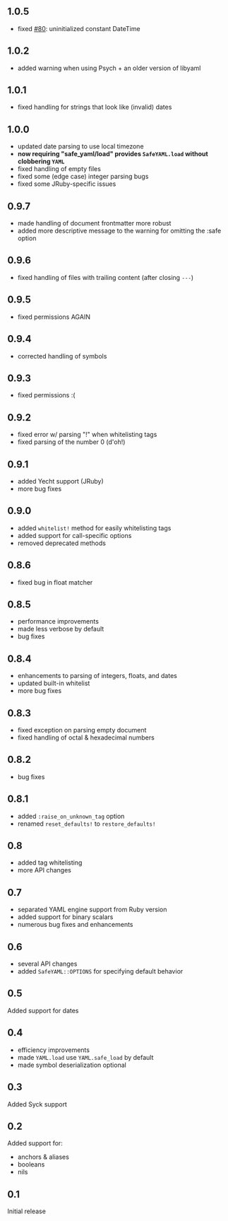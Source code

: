 1.0.5
-----

- fixed [#80](https://github.com/dtao/safe_yaml/issues/80): uninitialized constant DateTime

1.0.2
-----

- added warning when using Psych + an older version of libyaml

1.0.1
-----

- fixed handling for strings that look like (invalid) dates

1.0.0
-----

- updated date parsing to use local timezone
- **now requiring "safe_yaml/load" provides `SafeYAML.load` without clobbering `YAML`**
- fixed handling of empty files
- fixed some (edge case) integer parsing bugs
- fixed some JRuby-specific issues

0.9.7
-----

- made handling of document frontmatter more robust
- added more descriptive message to the warning for omitting the :safe option

0.9.6
-----

- fixed handling of files with trailing content (after closing `---`)

0.9.5
-----

- fixed permissions AGAIN

0.9.4
-----

- corrected handling of symbols

0.9.3
-----

- fixed permissions :(

0.9.2
-----

- fixed error w/ parsing "!" when whitelisting tags
- fixed parsing of the number 0 (d'oh!)

0.9.1
-----

- added Yecht support (JRuby)
- more bug fixes

0.9.0
-----

- added `whitelist!` method for easily whitelisting tags
- added support for call-specific options
- removed deprecated methods

0.8.6
-----

- fixed bug in float matcher

0.8.5
-----

- performance improvements
- made less verbose by default
- bug fixes

0.8.4
-----

- enhancements to parsing of integers, floats, and dates
- updated built-in whitelist
- more bug fixes

0.8.3
-----

- fixed exception on parsing empty document
- fixed handling of octal & hexadecimal numbers

0.8.2
-----

- bug fixes

0.8.1
-----

- added `:raise_on_unknown_tag` option
- renamed `reset_defaults!` to `restore_defaults!`

0.8
---

- added tag whitelisting
- more API changes

0.7
---

- separated YAML engine support from Ruby version
- added support for binary scalars
- numerous bug fixes and enhancements

0.6
---

- several API changes
- added `SafeYAML::OPTIONS` for specifying default behavior

0.5
---

Added support for dates

0.4
---

- efficiency improvements
- made `YAML.load` use `YAML.safe_load` by default
- made symbol deserialization optional

0.3
---

Added Syck support

0.2
---

Added support for:

- anchors & aliases
- booleans
- nils

0.1
---

Initial release